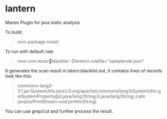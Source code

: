 lantern
======

Maven Plugin for java static analysis

To build
> mvn package install

To run with default rule:
> mvn com.leozc:lantern:blacklist -Dlantern.rulefile="samplerule.json"

It generates the scan result in latern.blacklist.out, it contains lines of records look like this:
> commons-lang3-3.1.jar:SystemUtils.java:L0:org/apache/commons/lang3/SystemUtils.getSystemProperty@(Ljava/lang/String;)Ljava/lang/String;:calls java/io/PrintStream.void println(String)


You can use grep/cut and further process the result.


